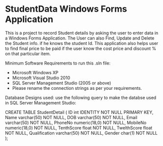 # StudentData Windows Forms Application
This is a project to record Student details by asking the user to enter data in a Windows Forms Application. The User can also Find, Update and Delete the Student info. if he knows the student Id. This application also helps user to find final price to be paid if the user know the cost price and discount % on that particular item.

Minimum Software Requirements to run this .sln file:
- Microsoft Windows XP
- Microsoft Visual Studio 2010
- SQL Server Management Studio (2005 or above)
- Please rename the connection strings as per your requirements.

Database Designs used:
use the following query to make the databse used in SQL Server Management Studio:

CREATE TABLE StudentDetail
(
ID int IDENTITY NOT NULL PRIMARY KEY,
Name varchar(50) NOT NULL,
DOB varchar(50) NOT NULL,
Email varchar(50) NOT NULL,
PhoneNo numeric(18,0) NOT NULL,
MobileNo numeric(18,0) NOT NULL,
TenthScore float NOT NULL,
TwelthScore float NOT NULL,
Qualification varchar(50) NOT NULL,
Gender char(1) NOT NULL
);
